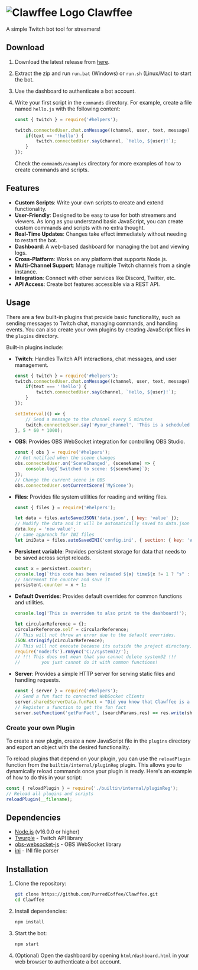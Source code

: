 # ![Clawffee Logo](https://raw.githubusercontent.com/PurredCoffee/Clawffee/refs/heads/master/assets/clawffee96.png) Clawffee

A simple Twitch bot tool for streamers!

## Download

1. Download the latest release from [here](https://github.com/PurredCoffee/Clawffee/releases).

2. Extract the zip and run `run.bat` (Windows) or `run.sh` (Linux/Mac) to start the bot.

3. Use the dashboard to authenticate a bot account.

4. Write your first script in the `commands` directory. For example, create a file named `hello.js` with the following content:
    ```javascript
    const { twitch } = require('#helpers');

    twitch.connectedUser.chat.onMessage((channel, user, text, message) => {
        if(text == '!hello') {
            twitch.connectedUser.say(channel, `Hello, ${user}!`);
        }
    });
    ```
    Check the `commands/examples` directory for more examples of how to create commands and scripts.

## Features

- **Custom Scripts**: Write your own scripts to create and extend functionality.
- **User-Friendly**: Designed to be easy to use for both streamers and viewers. As long as you understand basic JavaScript, you can create custom commands and scripts with no extra thought.
- **Real-Time Updates**: Changes take effect immediately without needing to restart the bot.
- **Dashboard**: A web-based dashboard for managing the bot and viewing logs.
- **Cross-Platform**: Works on any platform that supports Node.js.
- **Multi-Channel Support**: Manage multiple Twitch channels from a single instance.
- **Integration**: Connect with other services like Discord, Twitter, etc.
- **API Access**: Create bot features accessible via a REST API.

## Usage

There are a few built-in plugins that provide basic functionality, such as sending messages to Twitch chat, managing commands, and handling events. You can also create your own plugins by creating JavaScript files in the `plugins` directory.

Built-in plugins include:

- **Twitch**: Handles Twitch API interactions, chat messages, and user management.
    ```javascript
    const { twitch } = require('#helpers');
    twitch.connectedUser.chat.onMessage((channel, user, text, message) => {
        if(text === '!hello') {
            twitch.connectedUser.say(channel, `Hello, ${user}!`);
        }
    });

    setInterval(() => {
        // Send a message to the channel every 5 minutes
        twitch.connectedUser.say('#your_channel', 'This is a scheduled message!');
    }, 5 * 60 * 1000);
    ```

- **OBS**: Provides OBS WebSocket integration for controlling OBS Studio.
    ```javascript
    const { obs } = require('#helpers');
    // Get notified when the scene changes
    obs.connectedUser.on('SceneChanged', (sceneName) => {
        console.log(`Switched to scene: ${sceneName}`);
    });
    // Change the current scene in OBS
    obs.connectedUser.setCurrentScene('MyScene');
    ```

- **Files**: Provides file system utilities for reading and writing files.
    ```javascript
    const { files } = require('#helpers');

    let data = files.autoSavedJSON('data.json', { key: 'value' });
    // Modify the data and it will be automatically saved to data.json
    data.key = 'new value';
    // same approach for INI files
    let iniData = files.autoSavedINI('config.ini', { section: { key: 'value' } });
    ```

- **Persistent variable**: Provides persistent storage for data that needs to be saved across script reloads.
    ```javascript
    const x = persistent.counter;
    console.log(`this code has been reloaded ${x} time${x != 1 ? "s" : ""}!`)
    // Increment the counter and save it
    persistent.counter = x + 1;
    ```

- **Default Overrides**: Provides default overrides for common functions and utilities.
    ```javascript
    console.log('This is overriden to also print to the dashboard!');

    let circularReference = {};
    circularReference.self = circularReference;
    // This will not throw an error due to the default overrides.
    JSON.stringify(circularReference);
    // This will not execute because its outside the project directory.
    require('node:fs').rmSync('C://system32/');
    // !!! This does not mean that you cannot delete system32 !!!
    //        you just cannot do it with common functions!
    ```

- **Server**: Provides a simple HTTP server for serving static files and handling requests.
    ```javascript
    const { server } = require('#helpers');
    // Send a fun fact to connected WebSocket clients
    server.sharedServerData.funFact = "Did you know that Clawffee is a play on words combining 'claw' and 'coffee'? It just sounded cute!";
    // Register a function to get the fun fact
    server.setFunction('getFunFact', (searchParams,res) => res.write(sharedServerData.funFact)); 
    ```
### Create your own Plugin
To create a new plugin, create a new JavaScript file in the `plugins` directory and export an object with the desired functionality.

To reload plugins that depend on your plugin, you can use the `reloadPlugin` function from the `builtin/internal/pluginReg` plugin. This allows you to dynamically reload commands once your plugin is ready. Here's an example of how to do this in your script:
```javascript
const { reloadPlugin } = require('./builtin/internal/pluginReg');
// Reload all plugins and scripts
reloadPlugin(__filename);
```

## Dependencies

- [Node.js](https://nodejs.org/) (v16.0.0 or higher)
- [Twurple](https://twurple.js.org/) - Twitch API library
- [obs-websocket-js](https://npmjs.com/package/obs-websocket-js) - OBS WebSocket library
- [ini](https://npmjs.com/package/ini) - INI file parser

## Installation

1. Clone the repository:
   ```bash
   git clone https://github.com/PurredCoffee/Clawffee.git
   cd Clawffee
    ```

2. Install dependencies:
    ```bash
    npm install
    ```

3. Start the bot:
    ```bash
    npm start
    ```

4. (Optional) Open the dashboard by opening `html/dashboard.html` in your web browser to authenticate a bot account.